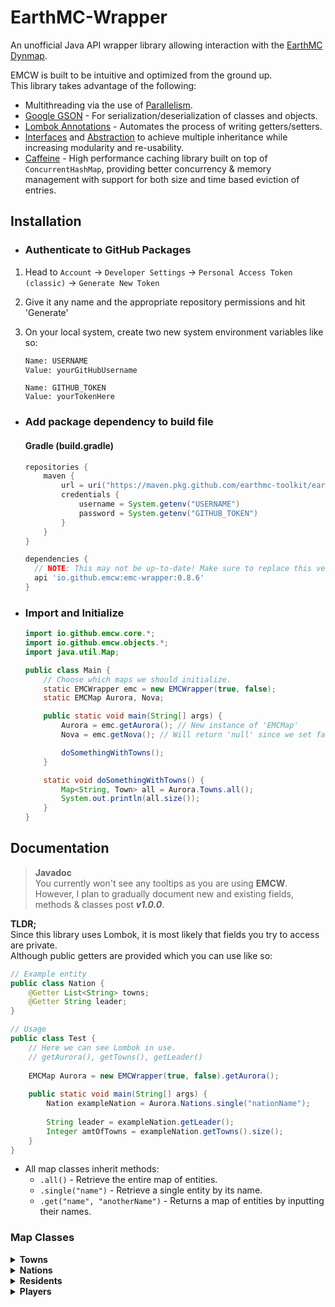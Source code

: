 # EarthMC-Wrapper
An unofficial Java API wrapper library allowing interaction with the [EarthMC Dynmap](https://earthmc.net/map/aurora/).

EMCW is built to be intuitive and optimized from the ground up.
<br>This library takes advantage of the following:
- Multithreading via the use of [Parallelism](https://docs.oracle.com/javase/tutorial/collections/streams/parallelism.html).
- [Google GSON](https://github.com/google/gson) - For serialization/deserialization of classes and objects.
- [Lombok Annotations](https://github.com/projectlombok/lombok) - Automates the process of writing getters/setters.
- [Interfaces](https://docs.oracle.com/javase/tutorial/java/IandI/createinterface.html) and [Abstraction](https://docs.oracle.com/javase/tutorial/java/IandI/abstract.html) to achieve multiple inheritance while increasing modularity and re-usability.
- [Caffeine](https://github.com/ben-manes/caffeine) - High performance caching library built on top of `ConcurrentHashMap`, providing better concurrency & memory management with support for both size and time based eviction of entries.
## Installation
- ### Authenticate to GitHub Packages
1. Head to `Account` -> `Developer Settings` -> `Personal Access Token (classic)` -> `Generate New Token`
2. Give it any name and the appropriate repository permissions and hit 'Generate'
3. On your local system, create two new system environment variables like so:
    ```txt
    Name: USERNAME
    Value: yourGitHubUsername
    ```
   
    ```
    Name: GITHUB_TOKEN
    Value: yourTokenHere
    ```

- ### Add package dependency to build file
    #### Gradle (build.gradle)

    ```gradle
    repositories {
        maven {
            url = uri("https://maven.pkg.github.com/earthmc-toolkit/earthmc-wrapper")
            credentials {
                username = System.getenv("USERNAME")
                password = System.getenv("GITHUB_TOKEN")
            }
        }
    }

    dependencies {
      // NOTE: This may not be up-to-date! Make sure to replace this version with the latest.
      api 'io.github.emcw:emc-wrapper:0.8.6'
    }
    ```

- ### Import and Initialize

    ```java
    import io.github.emcw.core.*;
    import io.github.emcw.objects.*;
    import java.util.Map;

    public class Main {
        // Choose which maps we should initialize.
        static EMCWrapper emc = new EMCWrapper(true, false);
        static EMCMap Aurora, Nova;
  
        public static void main(String[] args) {
            Aurora = emc.getAurora(); // New instance of 'EMCMap'
            Nova = emc.getNova(); // Will return 'null' since we set false
  
            doSomethingWithTowns();
        }
  
        static void doSomethingWithTowns() {
            Map<String, Town> all = Aurora.Towns.all();
            System.out.println(all.size());
        }
    }
    ```
  
## Documentation
> **Javadoc**<br>
> You currently won't see any tooltips as you are using **EMCW**. However, I plan to gradually document new and existing fields, methods & classes post ***v1.0.0***.

<p><b>TLDR;</b><br>
Since this library uses Lombok, it is most likely that fields you try to access are private.<br>
Although public getters are provided which you can use like so:

```java
// Example entity
public class Nation {
    @Getter List<String> towns;
    @Getter String leader;
}

// Usage
public class Test {
    // Here we can see Lombok in use.
    // getAurora(), getTowns(), getLeader()
    
    EMCMap Aurora = new EMCWrapper(true, false).getAurora();
    
    public static void main(String[] args) {
        Nation exampleNation = Aurora.Nations.single("nationName");
        
        String leader = exampleNation.getLeader();
        Integer amtOfTowns = exampleNation.getTowns().size();
    }
}
```
</p>

- All map classes inherit methods:
  - `.all()` - Retrieve the entire map of entities.
  - `.single("name")` - Retrieve a single entity by its name.
  - `.get("name", "anotherName")` - Returns a map of entities by inputting their names.

### Map Classes
<details>
  <summary><b>Towns</b></summary>
</details>

<details>
  <summary><b>Nations</b></summary>
</details>

<details>
  <summary><b>Residents</b></summary>
</details>

<details>
  <summary><b>Players</b></summary>
</details>